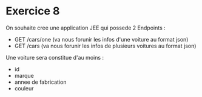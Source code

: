 # Exercice 8

On souhaite cree une application JEE qui possede 2 Endpoints :

- GET /cars/one (va nous forunir les infos d'une voiture au format json)
- GET /cars (va nous forunir les infos de plusieurs voitures au format json)

Une voiture sera constitue d'au moins :
- id
- marque
- annee de fabrication
- couleur
